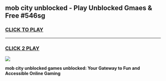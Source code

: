 
## mob city unblocked - Play Unblocked Gmaes & Free #546sg
<h3>
<a href="https://news.freeplayer.one?title=mob_city_unblocked&ref=03M">CLICK TO PLAY</a></h3>
<hr>

<h3>
<a href="https://news.freeplayer.one?title=mob_city_unblocked&ref=03M">CLICK 2 PLAY</a>
  
</h3>

<a href="https://news.freeplayer.one?title=mob_city_unblocked&ref=03M"><img src="https://clearcache.store/games.png"></a>


**mob city unblocked games unblocked: Your Gateway to Fun and Accessible Online Gaming**

